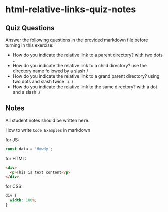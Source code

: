 # html-relative-links-quiz-notes

## Quiz Questions

Answer the following questions in the provided markdown file before turning in this exercise:

- How do you indicate the relative link to a parent directory?
  with two dots ..
- How do you indicate the relative link to a child directory?
  use the directory name followed by a slash /
- How do you indicate the relative link to a grand parent directory?
  using two dots and slash twice ../../
- How do you indicate the relative link to the same directory?
  with a dot and a slash ./

## Notes

All student notes should be written here.

How to write `Code Examples` in markdown

for JS:

```javascript
const data = 'Howdy';
```

for HTML:

```html
<div>
  <p>This is text content</p>
</div>
```

for CSS:

```css
div {
  width: 100%;
}
```
